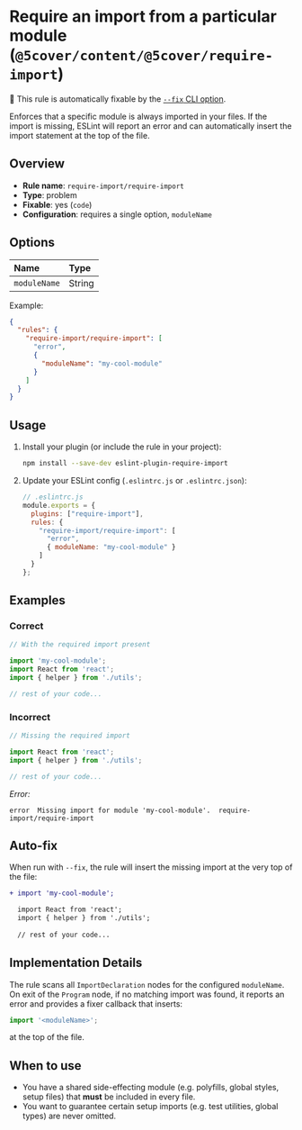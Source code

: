 # Require an import from a particular module (`@5cover/content/@5cover/require-import`)

🔧 This rule is automatically fixable by the [`--fix` CLI option](https://eslint.org/docs/latest/user-guide/command-line-interface#--fix).

<!-- end auto-generated rule header -->

Enforces that a specific module is always imported in your files. If the import is missing, ESLint will report an error and can automatically insert the import statement at the top of the file.

## Overview

* **Rule name**: `require-import/require-import`
* **Type**: problem
* **Fixable**: yes (`code`)
* **Configuration**: requires a single option, `moduleName`

## Options

<!-- begin auto-generated rule options list -->

| Name         | Type   |
| :----------- | :----- |
| `moduleName` | String |

<!-- end auto-generated rule options list -->

Example:

```json
{
  "rules": {
    "require-import/require-import": [
      "error",
      {
        "moduleName": "my-cool-module"
      }
    ]
  }
}
```

## Usage

1. Install your plugin (or include the rule in your project):

   ```bash
   npm install --save-dev eslint-plugin-require-import
   ```

2. Update your ESLint config (`.eslintrc.js` or `.eslintrc.json`):

   ```js
   // .eslintrc.js
   module.exports = {
     plugins: ["require-import"],
     rules: {
       "require-import/require-import": [
         "error",
         { moduleName: "my-cool-module" }
       ]
     }
   };
   ```

## Examples

### Correct

```js
// With the required import present

import 'my-cool-module';
import React from 'react';
import { helper } from './utils';

// rest of your code...
```

### Incorrect

```js
// Missing the required import

import React from 'react';
import { helper } from './utils';

// rest of your code...
```

*Error:*

```text
error  Missing import for module 'my-cool-module'.  require-import/require-import
```

## Auto-fix

When run with `--fix`, the rule will insert the missing import at the very top of the file:

```diff
+ import 'my-cool-module';

  import React from 'react';
  import { helper } from './utils';
  
  // rest of your code...
```

## Implementation Details

The rule scans all `ImportDeclaration` nodes for the configured `moduleName`. On exit of the `Program` node, if no matching import was found, it reports an error and provides a fixer callback that inserts:

```js
import '<moduleName>';
```

at the top of the file.

## When to use

* You have a shared side-effecting module (e.g. polyfills, global styles, setup files) that **must** be included in every file.
* You want to guarantee certain setup imports (e.g. test utilities, global types) are never omitted.
